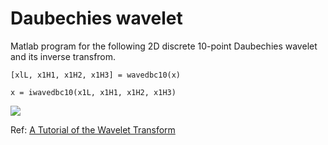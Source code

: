 # Daubechies wavelet

Matlab program for the following 2D discrete 10-point Daubechies wavelet and its inverse transfrom.

`[xlL, x1H1, x1H2, x1H3] = wavedbc10(x)`

`x = iwavedbc10(x1L, x1H1, x1H2, x1H3)`

![](https://i.imgur.com/PwRADHC.png)

Ref: [A Tutorial of the Wavelet Transform](http://disp.ee.ntu.edu.tw/tutorial/WaveletTutorial.pdf)